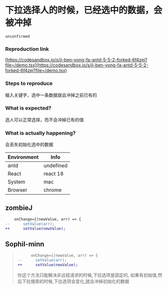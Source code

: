 # 下拉选择人的时候，已经选中的数据，会被冲掉

`unconfirmed`

### Reproduction link

[https://codesandbox.io/s/ji-ben-yong-fa-antd-5-5-2-forked-6f4zej?file=/demo.tsx](https://codesandbox.io/s/ji-ben-yong-fa-antd-5-5-2-forked-6f4zej?file=/demo.tsx)

### Steps to reproduce

输入关键字，选中一条数据就会冲掉之前已有的

### What is expected?

选人可以正常选择，而不会冲掉已有的值

### What is actually happening?

会丢失初始化选中的数据

| Environment | Info      |
| ----------- | --------- |
| antd        | undefined |
| React       | react 18  |
| System      | mac       |
| Browser     | chrome    |

<!-- generated by ant-design-issue-helper. DO NOT REMOVE -->

## zombieJ

```diff
    onChange={(newValue, arr) => {
--      setValue(arr);
++      setValue(newValue);
```

## Sophil-minn

> ```diff
>       onChange={(newValue, arr) => {
> --      setValue(arr);
> ++      setValue(newValue);
> ```
>
> 你这个方法只能解决非远程请求的时候,下拉选项是固定的, 如果有初始值,然后下拉搜索的时候,下拉选项会变化,就会冲掉初始化的数据
